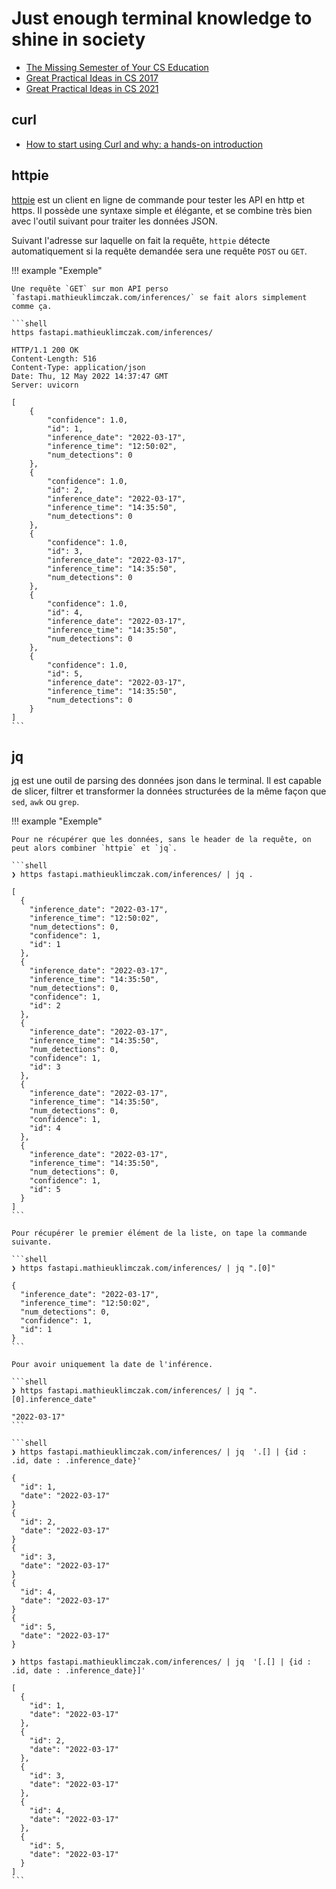 # Just enough terminal knowledge to shine in society

* [The Missing Semester of Your CS Education](https://missing.csail.mit.edu/)
* [Great Practical Ideas in CS 2017](https://www.cs.cmu.edu/~15131/f17/)
* [Great Practical Ideas in CS 2021](https://www.cs.cmu.edu/~07131/f21/)

## curl

* [How to start using Curl and why: a hands-on introduction](https://www.freecodecamp.org/news/how-to-start-using-curl-and-why-a-hands-on-introduction-ea1c913caaaa/)

## httpie

[httpie](https://httpie.io) est un client en ligne de commande pour tester les API en http et https. Il possède une syntaxe simple et élégante, et se combine très bien avec l'outil suivant pour traiter les données JSON.

Suivant l'adresse sur laquelle on fait la requête, `httpie` détecte automatiquement si la requête demandée sera une requête `POST` ou `GET`.

!!! example "Exemple"

    Une requête `GET` sur mon API perso `fastapi.mathieuklimczak.com/inferences/` se fait alors simplement comme ça.

    ```shell
    https fastapi.mathieuklimczak.com/inferences/

    HTTP/1.1 200 OK
    Content-Length: 516
    Content-Type: application/json
    Date: Thu, 12 May 2022 14:37:47 GMT
    Server: uvicorn

    [
        {
            "confidence": 1.0,
            "id": 1,
            "inference_date": "2022-03-17",
            "inference_time": "12:50:02",
            "num_detections": 0
        },
        {
            "confidence": 1.0,
            "id": 2,
            "inference_date": "2022-03-17",
            "inference_time": "14:35:50",
            "num_detections": 0
        },
        {
            "confidence": 1.0,
            "id": 3,
            "inference_date": "2022-03-17",
            "inference_time": "14:35:50",
            "num_detections": 0
        },
        {
            "confidence": 1.0,
            "id": 4,
            "inference_date": "2022-03-17",
            "inference_time": "14:35:50",
            "num_detections": 0
        },
        {
            "confidence": 1.0,
            "id": 5,
            "inference_date": "2022-03-17",
            "inference_time": "14:35:50",
            "num_detections": 0
        }
    ]
    ```


## jq

[jq](https://stedolan.github.io/jq/) est une outil de parsing des données json dans le terminal. Il est capable de slicer, filtrer et transformer la données structurées de la même façon que `sed`, `awk` ou `grep`.

!!! example "Exemple"

    Pour ne récupérer que les données, sans le header de la requête, on peut alors combiner `httpie` et `jq`.

    ```shell
    ❯ https fastapi.mathieuklimczak.com/inferences/ | jq .

    [
      {
        "inference_date": "2022-03-17",
        "inference_time": "12:50:02",
        "num_detections": 0,
        "confidence": 1,
        "id": 1
      },
      {
        "inference_date": "2022-03-17",
        "inference_time": "14:35:50",
        "num_detections": 0,
        "confidence": 1,
        "id": 2
      },
      {
        "inference_date": "2022-03-17",
        "inference_time": "14:35:50",
        "num_detections": 0,
        "confidence": 1,
        "id": 3
      },
      {
        "inference_date": "2022-03-17",
        "inference_time": "14:35:50",
        "num_detections": 0,
        "confidence": 1,
        "id": 4
      },
      {
        "inference_date": "2022-03-17",
        "inference_time": "14:35:50",
        "num_detections": 0,
        "confidence": 1,
        "id": 5
      }
    ]
    ```

    Pour récupérer le premier élément de la liste, on tape la commande suivante.

    ```shell
    ❯ https fastapi.mathieuklimczak.com/inferences/ | jq ".[0]"

    {
      "inference_date": "2022-03-17",
      "inference_time": "12:50:02",
      "num_detections": 0,
      "confidence": 1,
      "id": 1
    }
    ```

    Pour avoir uniquement la date de l'inférence.

    ```shell
    ❯ https fastapi.mathieuklimczak.com/inferences/ | jq ".[0].inference_date"

    "2022-03-17"
    ```

    ```shell
    ❯ https fastapi.mathieuklimczak.com/inferences/ | jq  '.[] | {id : .id, date : .inference_date}'

    {
      "id": 1,
      "date": "2022-03-17"
    }
    {
      "id": 2,
      "date": "2022-03-17"
    }
    {
      "id": 3,
      "date": "2022-03-17"
    }
    {
      "id": 4,
      "date": "2022-03-17"
    }
    {
      "id": 5,
      "date": "2022-03-17"
    }

    ❯ https fastapi.mathieuklimczak.com/inferences/ | jq  '[.[] | {id : .id, date : .inference_date}]'

    [
      {
        "id": 1,
        "date": "2022-03-17"
      },
      {
        "id": 2,
        "date": "2022-03-17"
      },
      {
        "id": 3,
        "date": "2022-03-17"
      },
      {
        "id": 4,
        "date": "2022-03-17"
      },
      {
        "id": 5,
        "date": "2022-03-17"
      }
    ]
    ```